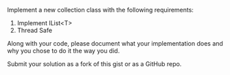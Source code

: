 Implement a new collection class with the following requirements:

1. Implement IList&lt;T&gt;
2. Thread Safe

Along with your code, please document what your implementation does and why you chose to do it the way you did.

Submit your solution as a fork of this gist or as a GitHub repo.